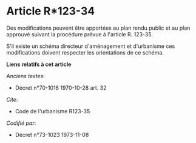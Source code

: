# Article R*123-34

Des modifications peuvent être apportées au plan rendu public et au plan approuvé suivant la procédure prévue à l'article R.
123-35.

S'il existe un schéma directeur d'aménagement et d'urbanisme ces modifications doivent respecter les orientations de ce
schéma.

**Liens relatifs à cet article**

_Anciens textes_:

  - Décret n°70-1016 1970-10-28 art. 32

_Cite_:

  - Code de l'urbanisme R123-35

_Codifié par_:

  - Décret n°73-1023 1973-11-08
